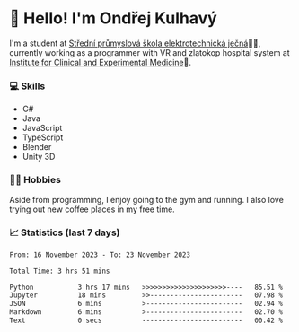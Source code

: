 # 👋 Hello! I'm Ondřej Kulhavý

I'm a student at [Střední průmyslová škola elektrotechnická ječná](https://www.spsejecna.cz/)👨‍🎓, currently working as a programmer with VR and zlatokop hospital system at [Institute for Clinical and Experimental Medicine](https://www.ikem.cz/en/)🏥.

### 💻 Skills
- C#
- Java
- JavaScript
- TypeScript
- Blender
- Unity 3D

### 🏋️‍♂️ Hobbies

Aside from programming, I enjoy going to the gym and running. I also love trying out new coffee places in my free time.

### 📈 Statistics (last 7 days)
<!--START_SECTION:waka-->

```txt
From: 16 November 2023 - To: 23 November 2023

Total Time: 3 hrs 51 mins

Python           3 hrs 17 mins   >>>>>>>>>>>>>>>>>>>>>----   85.51 %
Jupyter          18 mins         >>-----------------------   07.98 %
JSON             6 mins          >------------------------   02.94 %
Markdown         6 mins          >------------------------   02.70 %
Text             0 secs          -------------------------   00.42 %
```

<!--END_SECTION:waka-->



